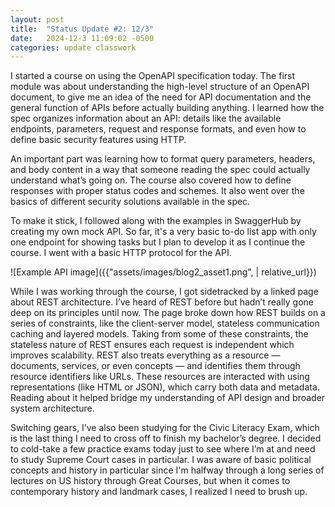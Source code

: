 ```yaml
---
layout: post
title:  "Status Update #2: 12/3"
date:   2024-12-3 11:09:02 -0500
categories: update classwork
---
```


I started a course on using the OpenAPI specification today. The first module was about understanding the high-level structure of an OpenAPI document, to give me an idea of the need for API documentation and the general function of APIs before actually building anything. I learned how the spec organizes information about an API: details like the available endpoints, parameters, request and response formats, and even how to define basic security features using HTTP.

An important part was learning how to format query parameters, headers, and body content in a way that someone reading the spec could actually understand what’s going on. The course also covered how to define responses with proper status codes and schemes. It also went over the basics of different security solutions available in the spec.

To make it stick, I followed along with the examples in SwaggerHub by creating my own mock API. So far, it's a very basic to-do list app with only one endpoint for showing tasks but I plan to develop it as I continue the course. I went with a basic HTTP protocol for the API.

![Example API image]({{"assets/images/blog2_asset1.png", | relative_url}})

While I was working through the course, I got sidetracked by a linked page about REST architecture. I’ve heard of REST before but hadn’t really gone deep on its principles until now. The page broke down how REST builds on a series of constraints, like the client-server model, stateless communication caching and layered models. Taking from some of these constraints, the stateless nature of REST ensures each request is independent which improves scalability. REST also treats everything as a resource — documents, services, or even concepts — and identifies them through resource identifiers like URLs. These resources are interacted with using representations (like HTML or JSON), which carry both data and metadata. Reading about it helped bridge my understanding of API design and broader system architecture. 

Switching gears, I’ve also been studying for the Civic Literacy Exam, which is the last thing I need to cross off to finish my bachelor’s degree. I decided to cold-take a few practice exams today just to see where I’m at and need to study Supreme Court cases in particular. I was aware of basic political concepts and history in particular since I'm halfway through a long series of lectures on US history through Great Courses, but when it comes to contemporary history and landmark cases, I realized I need to brush up.